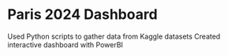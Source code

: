 # Paris 2024 Dashboard

Used Python scripts to gather data from Kaggle datasets
Created interactive dashboard with PowerBI
